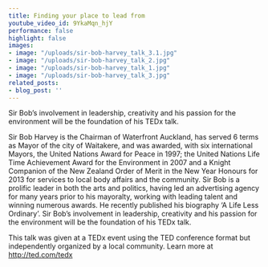 ```yaml
---
title: Finding your place to lead from
youtube_video_id: 9YkaMqn_hjY
performance: false
highlight: false
images:
- image: "/uploads/sir-bob-harvey_talk_3.1.jpg"
- image: "/uploads/sir-bob-harvey_talk_2.jpg"
- image: "/uploads/sir-bob-harvey_talk_1.jpg"
- image: "/uploads/sir-bob-harvey_talk_3.jpg"
related_posts:
- blog_post: ''
---
```


Sir Bob’s involvement in leadership, creativity and his passion for the environment will be the foundation of his TEDx talk.

Sir Bob Harvey is the Chairman of Waterfront Auckland, has served 6 terms as Mayor of the city of Waitakere, and was awarded, with six international Mayors, the United Nations Award for Peace in 1997; the United Nations Life Time Achievement Award for the Environment in 2007 and a Knight Companion of the New Zealand Order of Merit in the New Year Honours for 2013 for services to local body affairs and the community. Sir Bob is a prolific leader in both the arts and politics, having led an advertising agency for many years prior to his mayoralty, working with leading talent and winning numerous awards. He recently published his biography ‘A Life Less Ordinary’. Sir Bob’s involvement in leadership, creativity and his passion for the environment will be the foundation of his TEDx talk.

This talk was given at a TEDx event using the TED conference format but independently organized by a local community. Learn more at http://ted.com/tedx
